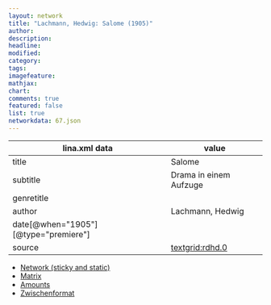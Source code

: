 ```yaml
---
layout: network
title: "Lachmann, Hedwig: Salome (1905)"
author:
description:
headline:
modified:
category:
tags:
imagefeature: 
mathjax: 
chart: 
comments: true
featured: false
list: true
networkdata: 67.json
---
```

lina.xml data  | value
------------- | -------------
title|Salome
subtitle|Drama in einem Aufzuge
genretitle|
author|Lachmann, Hedwig
date[@when="1905"][@type="premiere"]|
source|[textgrid:rdhd.0](https://textgridlab.org/1.0/tgcrud-public/rest/textgrid:rdhd.0/data)



* [Network (sticky and static)](/linas/network67)
* [Matrix](/linas/matrix67)
* [Amounts](/linas/amount67)
* [Zwischenformat](/linas/lina67 )
